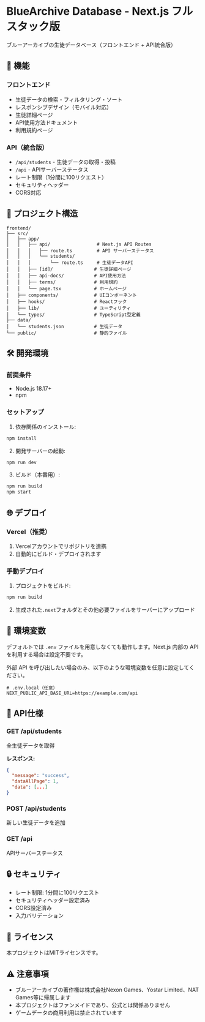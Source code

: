 # BlueArchive Database - Next.js フルスタック版

ブルーアーカイブの生徒データベース（フロントエンド + API統合版）

## 🚀 機能

### フロントエンド
- 生徒データの検索・フィルタリング・ソート
- レスポンシブデザイン（モバイル対応）
- 生徒詳細ページ
- API使用方法ドキュメント
- 利用規約ページ

### API（統合版）
- `/api/students` - 生徒データの取得・投稿
- `/api` - APIサーバーステータス
- レート制限（1分間に100リクエスト）
- セキュリティヘッダー
- CORS対応

## 📁 プロジェクト構造

```
frontend/
├── src/
│   ├── app/
│   │   ├── api/                 # Next.js API Routes
│   │   │   ├── route.ts         # API サーバーステータス
│   │   │   └── students/
│   │   │       └── route.ts     # 生徒データAPI
│   │   ├── [id]/               # 生徒詳細ページ
│   │   ├── api-docs/           # API使用方法
│   │   ├── terms/              # 利用規約
│   │   └── page.tsx            # ホームページ
│   ├── components/             # UIコンポーネント
│   ├── hooks/                  # Reactフック
│   ├── lib/                    # ユーティリティ
│   └── types/                  # TypeScript型定義
├── data/
│   └── students.json           # 生徒データ
└── public/                     # 静的ファイル
```

## 🛠️ 開発環境

### 前提条件
- Node.js 18.17+
- npm

### セットアップ

1. 依存関係のインストール:
```bash
npm install
```

2. 開発サーバーの起動:
```bash
npm run dev
```

3. ビルド（本番用）:
```bash
npm run build
npm start
```

## 🌐 デプロイ

### Vercel（推奨）

1. Vercelアカウントでリポジトリを連携
2. 自動的にビルド・デプロイされます

### 手動デプロイ

1. プロジェクトをビルド:
```bash
npm run build
```

2. 生成された`.next`フォルダとその他必要ファイルをサーバーにアップロード

## 🔧 環境変数

デフォルトでは `.env` ファイルを用意しなくても動作します。Next.js 内部の API を利用する場合は設定不要です。

外部 API を呼び出したい場合のみ、以下のような環境変数を任意に設定してください。

```env
# .env.local（任意）
NEXT_PUBLIC_API_BASE_URL=https://example.com/api
```

## 📝 API仕様

### GET /api/students
全生徒データを取得

**レスポンス:**
```json
{
  "message": "success",  
  "dataAllPage": 1,
  "data": [...]
}
```

### POST /api/students
新しい生徒データを追加

### GET /api
APIサーバーステータス

## 🔒 セキュリティ

- レート制限: 1分間に100リクエスト
- セキュリティヘッダー設定済み
- CORS設定済み
- 入力バリデーション

## 📄 ライセンス

本プロジェクトはMITライセンスです。

## ⚠️ 注意事項

- ブルーアーカイブの著作権は株式会社Nexon Games、Yostar Limited、NAT Games等に帰属します
- 本プロジェクトはファンメイドであり、公式とは関係ありません
- ゲームデータの商用利用は禁止されています
